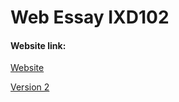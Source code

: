 # Web Essay IXD102

#### Website link:   
[Website](https://joelk3009.github.io/essay_102/essay.html)

[Version 2](https://joelk3009.github.io/essay_102/essay.html) 